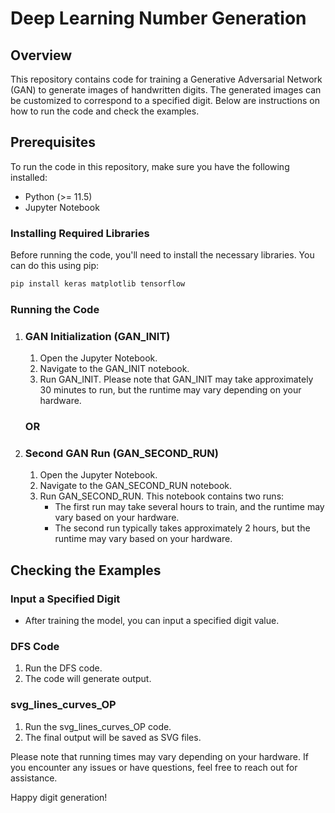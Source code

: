 # Deep Learning Number Generation

## Overview
This repository contains code for training a Generative Adversarial Network (GAN) to generate images of handwritten digits. The generated images can be customized to correspond to a specified digit. Below are instructions on how to run the code and check the examples.

## Prerequisites
To run the code in this repository, make sure you have the following installed:
- Python (>= 11.5)
- Jupyter Notebook

### Installing Required Libraries
Before running the code, you'll need to install the necessary libraries. You can do this using pip:

```bash
pip install keras matplotlib tensorflow
```
### Running the Code

1. ### GAN Initialization (GAN_INIT)
   1. Open the Jupyter Notebook.
   2. Navigate to the GAN_INIT notebook.
   3. Run GAN_INIT. Please note that GAN_INIT may take approximately 30 minutes to run, but the runtime may vary depending on your hardware.

   ### OR

1. ### Second GAN Run (GAN_SECOND_RUN)
   1. Open the Jupyter Notebook.
   2. Navigate to the GAN_SECOND_RUN notebook.
   3. Run GAN_SECOND_RUN. This notebook contains two runs:
      - The first run may take several hours to train, and the runtime may vary based on your hardware.
      - The second run typically takes approximately 2 hours, but the runtime may vary based on your hardware.

## Checking the Examples

### Input a Specified Digit
- After training the model, you can input a specified digit value.

### DFS Code
1. Run the DFS code.
2. The code will generate output.

### svg_lines_curves_OP
1. Run the svg_lines_curves_OP code.
2. The final output will be saved as SVG files.

Please note that running times may vary depending on your hardware. If you encounter any issues or have questions, feel free to reach out for assistance.

Happy digit generation!
